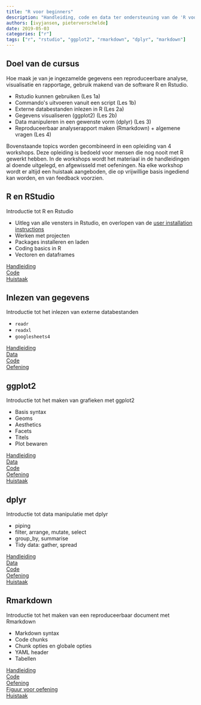 ```yaml
---
title: "R voor beginners"
description: "Handleiding, code en data ter ondersteuning van de 'R voor beginners' workshop"
authors: [ivyjansen, pieterverschelde]
date: 2019-05-03
categories: ["r"]
tags: ["r", "rstudio", "ggplot2", "rmarkdown", "dplyr", "markdown"]
---
```


## Doel van de cursus

Hoe maak je van je ingezamelde gegevens een reproduceerbare analyse, visualisatie en rapportage, gebruik makend van de software R en Rstudio.

- Rstudio kunnen gebruiken (Les 1a)
- Commando's uitvoeren vanuit een script (Les 1b)
- Externe databestanden inlezen in R (Les 2a)
- Gegevens visualiseren (ggplot2) (Les 2b)
- Data manipuleren in een gewenste vorm (dplyr) (Les 3)
- Reproduceerbaar analyserapport maken (Rmarkdown) + algemene vragen (Les 4)

Bovenstaande topics worden gecombineerd in een opleiding van 4 workshops. Deze opleiding is bedoeld voor mensen die nog nooit met R gewerkt hebben. In de workshops wordt het materiaal in de handleidingen al doende uitgelegd, en afgewisseld met oefeningen. Na elke workshop wordt er altijd een huistaak aangeboden, die op vrijwillige basis ingediend kan worden, en van feedback voorzien.




## R en RStudio

Introductie tot R en Rstudio

- Uitleg van alle vensters in Rstudio, en overlopen van de [user installation instructions](https://inbo.github.io/tutorials/installation/user/user_install_rstudio/)
- Werken met projecten
- Packages installeren en laden
- Coding basics in R
- Vectoren en dataframes

[Handleiding](https://inbo.github.io/tutorials/tutorials/r_beginners/src/R_en_RStudio.pdf)  
[Code](https://github.com/inbo/tutorials/blob/master/content/tutorials/r_beginners/src/R_en_RStudio_code.R)  
[Huistaak](https://inbo.github.io/tutorials/tutorials/r_beginners/src/R_en_RStudio_huistaak.pdf)




## Inlezen van gegevens

Introductie tot het inlezen van externe databestanden

- `readr` 
- `readxl`
- `googlesheets4`

[Handleiding](https://inbo.github.io/tutorials/tutorials/r_beginners/src/data_inlezen.pdf)   
[Data](https://github.com/inbo/tutorials/tree/master/content/tutorials/r_beginners/data)  
[Code](https://github.com/inbo/tutorials/blob/master/content/tutorials/r_beginners/src/data_inlezen_code.R)  
[Oefening](https://inbo.github.io/tutorials/tutorials/r_beginners/src/data_inlezen_oefening.pdf)  




## ggplot2

Introductie tot het maken van grafieken met ggplot2

- Basis syntax
- Geoms
- Aesthetics
- Facets
- Titels
- Plot bewaren

[Handleiding](https://inbo.github.io/tutorials/tutorials/r_beginners/src/ggplot.pdf)  
[Data](https://github.com/inbo/tutorials/tree/master/content/tutorials/r_beginners/data)  
[Code](https://github.com/inbo/tutorials/blob/master/content/tutorials/r_beginners/src/ggplot_code.R)  
[Oefening](https://inbo.github.io/tutorials/tutorials/r_beginners/src/ggplot_oefening.pdf)  
[Huistaak](https://inbo.github.io/tutorials/tutorials/r_beginners/src/data_inlezen_ggplot_huistaak.pdf)  




## dplyr

Introductie tot data manipulatie met dplyr

- piping
- filter, arrange, mutate, select
- group_by, summarise
- Tidy data: gather, spread

[Handleiding](https://inbo.github.io/tutorials/tutorials/r_beginners/src/dplyr.pdf)  
[Data](https://github.com/inbo/tutorials/tree/master/content/tutorials/r_beginners/data)  
[Code](https://github.com/inbo/tutorials/blob/master/content/tutorials/r_beginners/src/dplyr_code.R)  
[Oefening](https://inbo.github.io/tutorials/tutorials/r_beginners/src/dplyr_oefening.pdf)  
[Huistaak](https://inbo.github.io/tutorials/tutorials/r_beginners/src/dplyr_huistaak.pdf)  




## Rmarkdown

Introductie tot het maken van een reproduceerbaar document met Rmarkdown

- Markdown syntax
- Code chunks
- Chunk opties en globale opties
- YAML header
- Tabellen

[Handleiding](https://inbo.github.io/tutorials/tutorials/r_beginners/src/Rmarkdown.pdf)  
[Code](https://github.com/inbo/tutorials/blob/master/content/tutorials/r_beginners/src/Rmarkdown_oefening.txt)  
[Oefening](https://github.com/inbo/tutorials/blob/master/content/tutorials/r_beginners/src/Rmarkdown_oefening_resultaat.html)  
[Figuur voor oefening](https://github.com/inbo/tutorials/blob/master/content/tutorials/r_beginners/Figuren/iris-machinelearning.png)  
[Huistaak](https://inbo.github.io/tutorials/tutorials/r_beginners/src/Rmarkdown_huistaak.pdf)  
